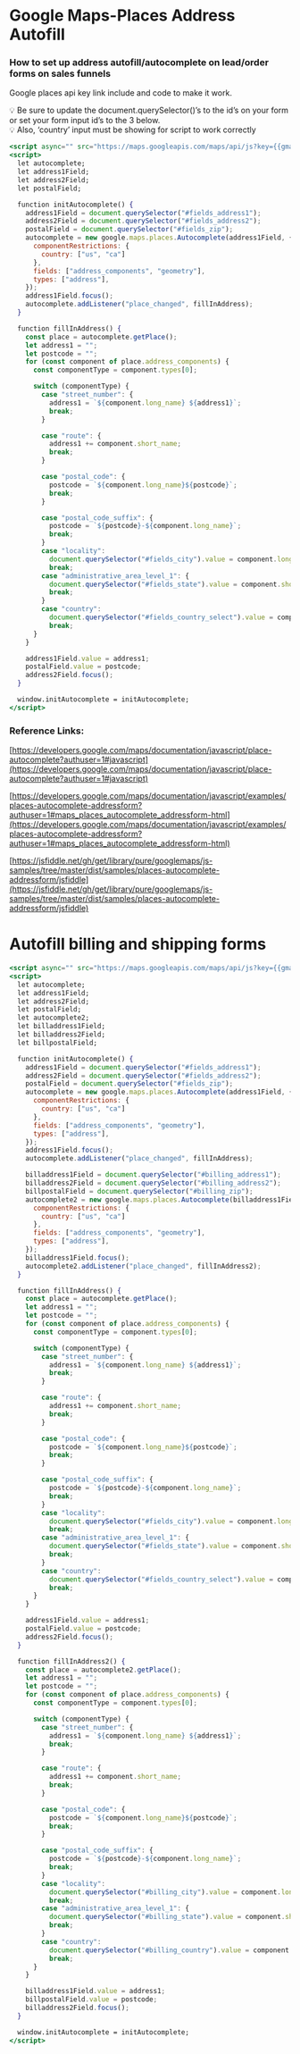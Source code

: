 # Google Maps-Places Address Autofill

### How to set up address autofill/autocomplete on lead/order forms on sales funnels 

Google places api key link include and code to make it work. 

<aside>
💡 Be sure to update the document.querySelector()’s to the id’s on your form or set your form input id’s to the 3 below.

</aside>

<aside>
💡 Also, ‘country’ input must be showing for script to work correctly

</aside>

```jsx
<script async="" src="https://maps.googleapis.com/maps/api/js?key={{gmaps-id}}&libraries=places&callback=initAutocomplete&loading=async"></script>
<script>
  let autocomplete;
  let address1Field;
  let address2Field;
  let postalField;

  function initAutocomplete() {
    address1Field = document.querySelector("#fields_address1");
    address2Field = document.querySelector("#fields_address2");
    postalField = document.querySelector("#fields_zip");
    autocomplete = new google.maps.places.Autocomplete(address1Field, {
      componentRestrictions: {
        country: ["us", "ca"]
      },
      fields: ["address_components", "geometry"],
      types: ["address"],
    });
    address1Field.focus();
    autocomplete.addListener("place_changed", fillInAddress);
  }

  function fillInAddress() {
    const place = autocomplete.getPlace();
    let address1 = "";
    let postcode = "";
    for (const component of place.address_components) {
      const componentType = component.types[0];

      switch (componentType) {
        case "street_number": {
          address1 = `${component.long_name} ${address1}`;
          break;
        }

        case "route": {
          address1 += component.short_name;
          break;
        }

        case "postal_code": {
          postcode = `${component.long_name}${postcode}`;
          break;
        }

        case "postal_code_suffix": {
          postcode = `${postcode}-${component.long_name}`;
          break;
        }
        case "locality":
          document.querySelector("#fields_city").value = component.long_name;
          break;
        case "administrative_area_level_1": {
          document.querySelector("#fields_state").value = component.short_name;
          break;
        }
        case "country":
          document.querySelector("#fields_country_select").value = component.short_name;
          break;
      }
    }

    address1Field.value = address1;
    postalField.value = postcode;
    address2Field.focus();
  }

  window.initAutocomplete = initAutocomplete;
</script>
```

### Reference Links:

[https://developers.google.com/maps/documentation/javascript/place-autocomplete?authuser=1#javascript](https://developers.google.com/maps/documentation/javascript/place-autocomplete?authuser=1#javascript)

[https://developers.google.com/maps/documentation/javascript/examples/places-autocomplete-addressform?authuser=1#maps_places_autocomplete_addressform-html](https://developers.google.com/maps/documentation/javascript/examples/places-autocomplete-addressform?authuser=1#maps_places_autocomplete_addressform-html)

[https://jsfiddle.net/gh/get/library/pure/googlemaps/js-samples/tree/master/dist/samples/places-autocomplete-addressform/jsfiddle](https://jsfiddle.net/gh/get/library/pure/googlemaps/js-samples/tree/master/dist/samples/places-autocomplete-addressform/jsfiddle)

# Autofill billing and shipping forms

```jsx
<script async="" src="https://maps.googleapis.com/maps/api/js?key={{gmaps-id}}&libraries=places&callback=initAutocomplete&loading=async"></script>
<script>
  let autocomplete;
  let address1Field;
  let address2Field;
  let postalField;
  let autocomplete2;
  let billaddress1Field;
  let billaddress2Field;
  let billpostalField;

  function initAutocomplete() {
    address1Field = document.querySelector("#fields_address1");
    address2Field = document.querySelector("#fields_address2");
    postalField = document.querySelector("#fields_zip");
    autocomplete = new google.maps.places.Autocomplete(address1Field, {
      componentRestrictions: {
        country: ["us", "ca"]
      },
      fields: ["address_components", "geometry"],
      types: ["address"],
    });
    address1Field.focus();
    autocomplete.addListener("place_changed", fillInAddress);

    billaddress1Field = document.querySelector("#billing_address1");
    billaddress2Field = document.querySelector("#billing_address2");
    billpostalField = document.querySelector("#billing_zip");
    autocomplete2 = new google.maps.places.Autocomplete(billaddress1Field, {
      componentRestrictions: {
        country: ["us", "ca"]
      },
      fields: ["address_components", "geometry"],
      types: ["address"],
    });
    billaddress1Field.focus();
    autocomplete2.addListener("place_changed", fillInAddress2);
  }

  function fillInAddress() {
    const place = autocomplete.getPlace();
    let address1 = "";
    let postcode = "";
    for (const component of place.address_components) {
      const componentType = component.types[0];

      switch (componentType) {
        case "street_number": {
          address1 = `${component.long_name} ${address1}`;
          break;
        }

        case "route": {
          address1 += component.short_name;
          break;
        }

        case "postal_code": {
          postcode = `${component.long_name}${postcode}`;
          break;
        }

        case "postal_code_suffix": {
          postcode = `${postcode}-${component.long_name}`;
          break;
        }
        case "locality":
          document.querySelector("#fields_city").value = component.long_name;
          break;
        case "administrative_area_level_1": {
          document.querySelector("#fields_state").value = component.short_name;
          break;
        }
        case "country":
          document.querySelector("#fields_country_select").value = component.short_name;
          break;
      }
    }

    address1Field.value = address1;
    postalField.value = postcode;
    address2Field.focus();
  }

  function fillInAddress2() {
    const place = autocomplete2.getPlace();
    let address1 = "";
    let postcode = "";
    for (const component of place.address_components) {
      const componentType = component.types[0];

      switch (componentType) {
        case "street_number": {
          address1 = `${component.long_name} ${address1}`;
          break;
        }

        case "route": {
          address1 += component.short_name;
          break;
        }

        case "postal_code": {
          postcode = `${component.long_name}${postcode}`;
          break;
        }

        case "postal_code_suffix": {
          postcode = `${postcode}-${component.long_name}`;
          break;
        }
        case "locality":
          document.querySelector("#billing_city").value = component.long_name;
          break;
        case "administrative_area_level_1": {
          document.querySelector("#billing_state").value = component.short_name;
          break;
        }
        case "country":
          document.querySelector("#billing_country").value = component.short_name;
          break;
      }
    }

    billaddress1Field.value = address1;
    billpostalField.value = postcode;
    billaddress2Field.focus();
  }

  window.initAutocomplete = initAutocomplete; 
</script>
```
